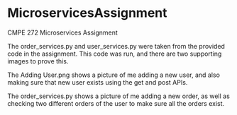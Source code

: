 # MicroservicesAssignment
CMPE 272 Microservices Assignment


The order_services.py and user_services.py were taken from the provided code in the assignment. This code was run, and there are two supporting images to prove this.

The Adding User.png shows a picture of me adding a new user, and also making sure that new user exists using the get and post APIs.

The order_services.py shows a picture of me adding a new order, as well as checking two different orders of the user to make sure all the orders exist.

